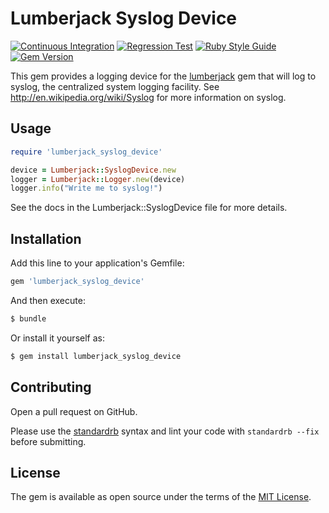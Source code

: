 # Lumberjack Syslog Device

[![Continuous Integration](https://github.com/bdurand/lumberjack_syslog_device/actions/workflows/continuous_integration.yml/badge.svg)](https://github.com/bdurand/lumberjack_syslog_device/actions/workflows/continuous_integration.yml)
[![Regression Test](https://github.com/bdurand/lumberjack_syslog_device/actions/workflows/regression_test.yml/badge.svg)](https://github.com/bdurand/lumberjack_syslog_device/actions/workflows/regression_test.yml)
[![Ruby Style Guide](https://img.shields.io/badge/code_style-standard-brightgreen.svg)](https://github.com/testdouble/standard)
[![Gem Version](https://badge.fury.io/rb/lumberjack_syslog_device.svg)](https://badge.fury.io/rb/lumberjack_syslog_device)

This gem provides a logging device for the [lumberjack](https://github.com/bdurand/lumberjack) gem that will log to syslog, the centralized system logging facility. See http://en.wikipedia.org/wiki/Syslog for more information on syslog.

## Usage

```ruby
require 'lumberjack_syslog_device'

device = Lumberjack::SyslogDevice.new
logger = Lumberjack::Logger.new(device)
logger.info("Write me to syslog!")
```

See the docs in the Lumberjack::SyslogDevice file for more details.

## Installation

Add this line to your application's Gemfile:

```ruby
gem 'lumberjack_syslog_device'
```

And then execute:
```bash
$ bundle
```

Or install it yourself as:
```bash
$ gem install lumberjack_syslog_device
```

## Contributing

Open a pull request on GitHub.

Please use the [standardrb](https://github.com/testdouble/standard) syntax and lint your code with `standardrb --fix` before submitting.

## License

The gem is available as open source under the terms of the [MIT License](https://opensource.org/licenses/MIT).
